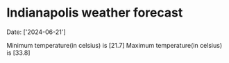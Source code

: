 # Indianapolis weather forecast 
Date: ['2024-06-21'] 

Minimum temperature(in celsius) is [21.7] 
Maximum temperature(in celsius) is [33.8]